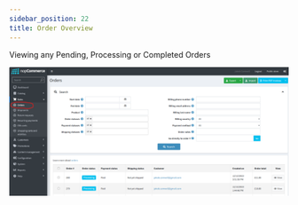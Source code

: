 ```yaml
---
sidebar_position: 22
title: Order Overview
---
```


Viewing any Pending, Processing or Completed Orders

![Alt Text](img-admin-orders.png)
